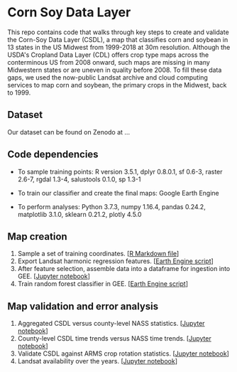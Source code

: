 # Corn Soy Data Layer

This repo contains code that walks through key steps to create and validate the Corn-Soy Data Layer (CSDL), a map that classifies corn and soybean in 13 states in the US Midwest from 1999-2018 at 30m resolution. Although the USDA's Cropland Data Layer (CDL) offers crop type maps across the conterminous US from 2008 onward, such maps are missing in many Midwestern states or are uneven in quality before 2008. To fill these data gaps, we used the now-public Landsat archive and cloud computing services to map corn and soybean, the primary crops in the Midwest, back to 1999.

## Dataset

Our dataset can be found on Zenodo at ...

## Code dependencies

* To sample training points: R version 3.5.1, dplyr 0.8.0.1, sf 0.6-3, raster 2.6-7, rgdal 1.3-4, salustools 0.1.0, sp 1.3-1

* To train our classifier and create the final maps: Google Earth Engine

* To perform analyses: Python 3.7.3, numpy 1.16.4, pandas 0.24.2, matplotlib 3.1.0, sklearn 0.21.2,  plotly 4.5.0

## Map creation

1. Sample a set of training coordinates. [[R Markdown file](https://github.com/LobellLab/csdl/blob/master/create_map/1_sampleTrainingGrid.Rmd)]
2. Export Landsat harmonic regression features. [[Earth Engine script](https://code.earthengine.google.com/?scriptPath=users%2Fsherrie%2Fcsdl%3A1_exportLandsatHarmonics)]
3. After feature selection, assemble data into a dataframe for ingestion into GEE. [[Jupyter notebook](https://github.com/LobellLab/csdl/blob/master/create_map/3_assembleDataFrame.ipynb)]
4. Train random forest classifier in GEE. [[Earth Engine script](https://code.earthengine.google.com/?scriptPath=users%2Fsherrie%2Fcsdl%3A4_createClassifiedMap)]

## Map validation and error analysis

1. Aggregated CSDL versus county-level NASS statistics. [[Jupyter notebook](https://github.com/LobellLab/csdl/blob/master/validate_map/1_NASSvsCSDLandCDL.ipynb)]
2. County-level CSDL time trends versus NASS time trends. [[Jupyter notebook](https://github.com/LobellLab/csdl/blob/master/validate_map/2_countyTimeTrends.ipynb)]
3. Validate CSDL against ARMS crop rotation statistics. [[Jupyter notebook](https://github.com/LobellLab/csdl/blob/master/validate_map/3_cropRotation.ipynb)]
4. Landsat availability over the years. [[Jupyter notebook](https://github.com/LobellLab/csdl/blob/master/validate_map/4_LandsatAvailability.ipynb)]

